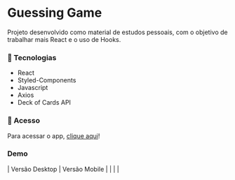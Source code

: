# Guessing Game

Projeto desenvolvido como material de estudos pessoais, com o objetivo de trabalhar mais React e o uso de Hooks.

### 🔧 Tecnologias

- React
- Styled-Components
- Javascript
- Axios
- Deck of Cards API

### 🔗 Acesso

Para acessar o app, <a href="#">clique aqui</a>!

### Demo

| Versão Desktop | Versão Mobile |
| | |